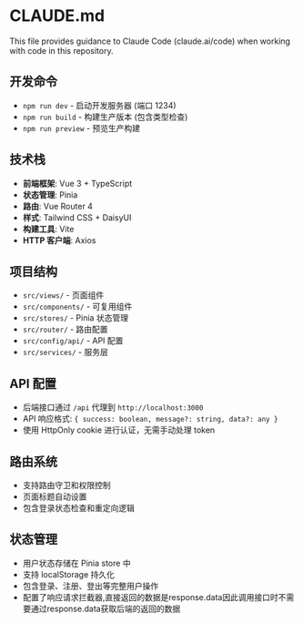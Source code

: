 # CLAUDE.md

This file provides guidance to Claude Code (claude.ai/code) when working with code in this repository.

## 开发命令
- `npm run dev` - 启动开发服务器 (端口 1234)
- `npm run build` - 构建生产版本 (包含类型检查)
- `npm run preview` - 预览生产构建

## 技术栈
- **前端框架**: Vue 3 + TypeScript
- **状态管理**: Pinia
- **路由**: Vue Router 4
- **样式**: Tailwind CSS + DaisyUI
- **构建工具**: Vite
- **HTTP 客户端**: Axios

## 项目结构
- `src/views/` - 页面组件
- `src/components/` - 可复用组件
- `src/stores/` - Pinia 状态管理
- `src/router/` - 路由配置
- `src/config/api/` - API 配置
- `src/services/` - 服务层

## API 配置
- 后端接口通过 `/api` 代理到 `http://localhost:3000`
- API 响应格式: `{ success: boolean, message?: string, data?: any }`
- 使用 HttpOnly cookie 进行认证，无需手动处理 token

## 路由系统
- 支持路由守卫和权限控制
- 页面标题自动设置
- 包含登录状态检查和重定向逻辑

## 状态管理
- 用户状态存储在 Pinia store 中
- 支持 localStorage 持久化
- 包含登录、注册、登出等完整用户操作
- 配置了响应请求拦截器,直接返回的数据是response.data因此调用接口时不需要通过response.data获取后端的返回的数据